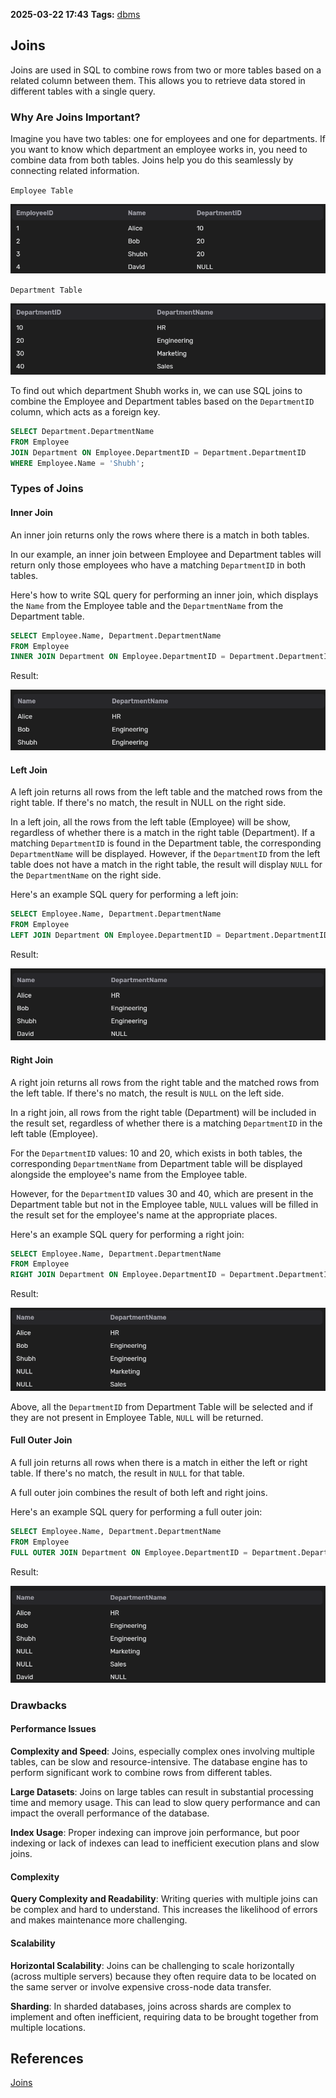 **2025-03-22 17:43**
**Tags:** [dbms](../2%20-%20tags/dbms.md)

## Joins

Joins are used in SQL to combine rows from two or more tables based on a related column between them. This allows you to retrieve data stored in different tables with a single query.

### Why Are Joins Important?

Imagine you have two tables: one for employees and one for departments. If you want to know which department an employee works in, you need to combine data from both tables. Joins help you do this seamlessly by connecting related information.

`Employee Table`

![](../attachments/Pasted%20image%2020250322174629.png)

`Department Table`

![](../attachments/Pasted%20image%2020250322174700.png)

To find out which department Shubh works in, we can use SQL joins to combine the Employee and Department tables based on the `DepartmentID` column, which acts as a foreign key.

```sql
SELECT Department.DepartmentName
FROM Employee
JOIN Department ON Employee.DepartmentID = Department.DepartmentID
WHERE Employee.Name = 'Shubh';
```

### Types of Joins

#### Inner Join 

An inner join returns only the rows where there is a match in both tables.

In our example, an inner join between Employee and Department tables will return only those employees who have a matching `DepartmentID` in both tables.

Here's how to write SQL query for performing an inner join, which displays the `Name` from the Employee table and the `DepartmentName` from the Department table.

```sql
SELECT Employee.Name, Department.DepartmentName
FROM Employee
INNER JOIN Department ON Employee.DepartmentID = Department.DepartmentID;
```

Result:

![](../attachments/Pasted%20image%2020250322175126.png)

#### Left Join

A left join returns all rows from the left table and the matched rows from the right table. If there's no match, the result in NULL on the right side.

In a left join, all the rows from the left table (Employee) will be show, regardless of whether there is a match in the right table (Department). If a matching `DepartmentID` is found in the Department table, the corresponding `DepartmentName` will be displayed. However, if the `DepartmentID` from the left table does not have a match in the right table, the result will display `NULL` for the `DepartmentName` on the right side.

Here's an example SQL query for performing a left join:

```sql
SELECT Employee.Name, Department.DepartmentName
FROM Employee
LEFT JOIN Department ON Employee.DepartmentID = Department.DepartmentID;
```

Result:

![](../attachments/Pasted%20image%2020250322175722.png)

#### Right Join

A right join returns all rows from the right table and the matched rows from the left table. If there's no match, the result is `NULL` on the left side. 

In a right join, all rows from the right table (Department) will be included in the result set, regardless of whether there is a matching `DepartmentID` in the left table (Employee).

For the `DepartmentID` values: 10 and 20, which exists in both tables, the corresponding `DepartmentName` from Department table will be displayed alongside the employee's name from the Employee table.

However, for the `DepartmentID` values 30 and 40, which are present in the Department table but not in the Employee table, `NULL` values will be filled in the result set for the employee's name at the appropriate places.

Here's an example SQL query for performing a right join:

```sql
SELECT Employee.Name, Department.DepartmentName
FROM Employee
RIGHT JOIN Department ON Employee.DepartmentID = Department.DepartmentID;
```

Result:

![](../attachments/Pasted%20image%2020250322180212.png)

Above, all the `DepartmentID` from Department Table will be selected and if they are not present in Employee Table, `NULL` will be returned.

#### Full Outer Join

A full join returns all rows when there is a match in either the left or right table. If there's no match, the result in `NULL` for that table.

A full outer join combines the result of both left and right joins.

Here's an example SQL query for performing a full outer join:

```sql
SELECT Employee.Name, Department.DepartmentName
FROM Employee
FULL OUTER JOIN Department ON Employee.DepartmentID = Department.DepartmentID;
```

Result:

![](../attachments/Pasted%20image%2020250322180502.png)

### Drawbacks

#### Performance Issues

**Complexity and Speed**: Joins, especially complex ones involving multiple tables, can be slow and resource-intensive. The database engine has to perform significant work to combine rows from different tables. 

**Large Datasets**: Joins on large tables can result in substantial processing time and memory usage. This can lead to slow query performance and can impact the overall performance of the database.

**Index Usage**: Proper indexing can improve join performance, but poor indexing or lack of indexes can lead to inefficient execution plans and slow joins.

#### Complexity

**Query Complexity and Readability**: Writing queries with multiple joins can be complex and hard to understand. This increases the likelihood of errors and makes maintenance more challenging.

#### Scalability

**Horizontal Scalability**: Joins can be challenging to scale horizontally (across multiple servers) because they often require data to be located on the same server or involve expensive cross-node data transfer.

**Sharding**: In sharded databases, joins across shards are complex to implement and often inefficient, requiring data to be brought together from multiple locations.

## References
[Joins](https://nailyourinterview.org/interview-resources/dbms/joins)
